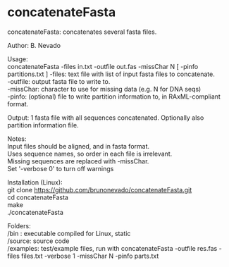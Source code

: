 # concatenateFasta

concatenateFasta:  concatenates several fasta files.  
  
Author: B. Nevado  
  
Usage:  
concatenateFasta -files in.txt -outfile out.fas -missChar N [ -pinfo partitions.txt ]
    -files: text file with list of input fasta files to concatenate.  
    -outfile: output fasta file to write to.  
    -missChar: character to use for missing data (e.g. N for DNA seqs)  
    -pinfo: (optional) file to write partition information to, in RAxML-compliant format.  

Output: 1 fasta file with all sequences concatenated.  Optionally also partition information file.  
    
Notes:  
    Input files should be aligned, and in fasta format.  
    Uses sequence names, so order in each file is irrelevant.  
    Missing sequences are replaced with -missChar.  
    Set '-verbose 0' to turn off warnings  
      
Installation (Linux):  
git clone https://github.com/brunonevado/concatenateFasta.git  
cd concatenateFasta  
make  
./concatenateFasta  

Folders:  
/bin : executable compiled for Linux, static  
/source: source code  
/examples: test/example files, run with concatenateFasta -outfile res.fas -files files.txt -verbose 1  -missChar  N -pinfo parts.txt  

